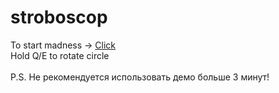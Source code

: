 # stroboscop
To start madness -> [Click](https://rawgit.com/meta1-heart/stroboscop/master/index.html)<br/>
Hold Q/E to rotate circle<br/>
<br/>
P.S. Не рекомендуется использовать демо больше 3 минут! <br/>

